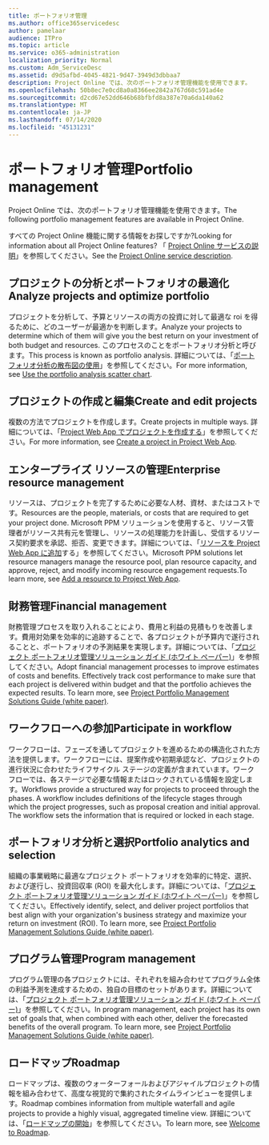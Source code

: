 ```yaml
---
title: ポートフォリオ管理
ms.author: office365servicedesc
author: pamelaar
audience: ITPro
ms.topic: article
ms.service: o365-administration
localization_priority: Normal
ms.custom: Adm_ServiceDesc
ms.assetid: d9d5afbd-4045-4821-9d47-3949d3dbbaa7
description: Project Online では、次のポートフォリオ管理機能を使用できます。
ms.openlocfilehash: 50b8ec7e0cd8a0a8366ee2842a767d68c591ad4e
ms.sourcegitcommit: d2cd67e52dd646b68bfbfd8a387e70a6da140a62
ms.translationtype: MT
ms.contentlocale: ja-JP
ms.lasthandoff: 07/14/2020
ms.locfileid: "45131231"
---
```

# <a name="portfolio-management"></a><span data-ttu-id="58dea-103">ポートフォリオ管理</span><span class="sxs-lookup"><span data-stu-id="58dea-103">Portfolio management</span></span>

<span data-ttu-id="58dea-104">Project Online では、次のポートフォリオ管理機能を使用できます。</span><span class="sxs-lookup"><span data-stu-id="58dea-104">The following portfolio management features are available in Project Online.</span></span>
  
<span data-ttu-id="58dea-105">すべての Project Online 機能に関する情報をお探しですか?</span><span class="sxs-lookup"><span data-stu-id="58dea-105">Looking for information about all Project Online features?</span></span> <span data-ttu-id="58dea-106">「 [Project Online サービスの説明](project-online-service-description.md)」を参照してください。</span><span class="sxs-lookup"><span data-stu-id="58dea-106">See the [Project Online service description](project-online-service-description.md).</span></span>
  
## <a name="analyze-projects-and-optimize-portfolio"></a><span data-ttu-id="58dea-107">プロジェクトの分析とポートフォリオの最適化</span><span class="sxs-lookup"><span data-stu-id="58dea-107">Analyze projects and optimize portfolio</span></span>

<span data-ttu-id="58dea-108">プロジェクトを分析して、予算とリソースの両方の投資に対して最適な roi を得るために、どのユーザーが最適かを判断します。</span><span class="sxs-lookup"><span data-stu-id="58dea-108">Analyze your projects to determine which of them will give you the best return on your investment of both budget and resources.</span></span> <span data-ttu-id="58dea-109">このプロセスのことをポートフォリオ分析と呼びます。</span><span class="sxs-lookup"><span data-stu-id="58dea-109">This process is known as portfolio analysis.</span></span> <span data-ttu-id="58dea-110">詳細については、「[ポートフォリオ分析の散布図の使用](https://go.microsoft.com/fwlink/?LinkID=823665&amp;clcid=0x409)」を参照してください。</span><span class="sxs-lookup"><span data-stu-id="58dea-110">For more information, see [Use the portfolio analysis scatter chart](https://go.microsoft.com/fwlink/?LinkID=823665&amp;clcid=0x409).</span></span>
  
## <a name="create-and-edit-projects"></a><span data-ttu-id="58dea-111">プロジェクトの作成と編集</span><span class="sxs-lookup"><span data-stu-id="58dea-111">Create and edit projects</span></span>

<span data-ttu-id="58dea-112">複数の方法でプロジェクトを作成します。</span><span class="sxs-lookup"><span data-stu-id="58dea-112">Create projects in multiple ways.</span></span> <span data-ttu-id="58dea-113">詳細については、「[Project Web App でプロジェクトを作成する](https://go.microsoft.com/fwlink/?LinkID=746895&amp;clcid=0x409)」を参照してください。</span><span class="sxs-lookup"><span data-stu-id="58dea-113">For more information, see [Create a project in Project Web App](https://go.microsoft.com/fwlink/?LinkID=746895&amp;clcid=0x409).</span></span>
  
## <a name="enterprise-resource-management"></a><span data-ttu-id="58dea-114">エンタープライズ リソースの管理</span><span class="sxs-lookup"><span data-stu-id="58dea-114">Enterprise resource management</span></span>

<span data-ttu-id="58dea-115">リソースは、プロジェクトを完了するために必要な人材、資材、またはコストです。</span><span class="sxs-lookup"><span data-stu-id="58dea-115">Resources are the people, materials, or costs that are required to get your project done.</span></span> <span data-ttu-id="58dea-116">Microsoft PPM ソリューションを使用すると、リソース管理者がリソース共有元を管理し、リソースの処理能力を計画し、受信するリソース契約要求を承認、拒否、変更できます。詳細については、「[リソースを Project Web App に追加](https://go.microsoft.com/fwlink/p/?LinkId=271320)する」を参照してください。</span><span class="sxs-lookup"><span data-stu-id="58dea-116">Microsoft PPM solutions let resource managers manage the resource pool, plan resource capacity, and approve, reject, and modify incoming resource engagement requests.To learn more, see [Add a resource to Project Web App](https://go.microsoft.com/fwlink/p/?LinkId=271320).</span></span>
  
## <a name="financial-management"></a><span data-ttu-id="58dea-117">財務管理</span><span class="sxs-lookup"><span data-stu-id="58dea-117">Financial management</span></span>

<span data-ttu-id="58dea-p105">財務管理プロセスを取り入れることにより、費用と利益の見積もりを改善します。費用対効果を効率的に追跡することで、各プロジェクトが予算内で遂行されることと、ポートフォリオの予測結果を実現します。詳細については、「[プロジェクト ポートフォリオ管理ソリューション ガイド (ホワイト ペーパー)](https://go.microsoft.com/fwlink/p/?LinkId=402633)」を参照してください。</span><span class="sxs-lookup"><span data-stu-id="58dea-p105">Adopt financial management processes to improve estimates of costs and benefits. Effectively track cost performance to make sure that each project is delivered within budget and that the portfolio achieves the expected results. To learn more, see [Project Portfolio Management Solutions Guide (white paper)](https://go.microsoft.com/fwlink/p/?LinkId=402633).</span></span>
  
## <a name="participate-in-workflow"></a><span data-ttu-id="58dea-121">ワークフローへの参加</span><span class="sxs-lookup"><span data-stu-id="58dea-121">Participate in workflow</span></span>

<span data-ttu-id="58dea-p106">ワークフローは、フェーズを通してプロジェクトを進めるための構造化された方法を提供します。ワークフローには、提案作成や初期承認など、プロジェクトの進行状況に合わせたライフサイクル ステージの定義が含まれています。ワークフローでは、各ステージで必要な情報またはロックされている情報を設定します。</span><span class="sxs-lookup"><span data-stu-id="58dea-p106">Workflows provide a structured way for projects to proceed through the phases. A workflow includes definitions of the lifecycle stages through which the project progresses, such as proposal creation and initial approval. The workflow sets the information that is required or locked in each stage.</span></span>
  
## <a name="portfolio-analytics-and-selection"></a><span data-ttu-id="58dea-125">ポートフォリオ分析と選択</span><span class="sxs-lookup"><span data-stu-id="58dea-125">Portfolio analytics and selection</span></span>

<span data-ttu-id="58dea-p107">組織の事業戦略に最適なプロジェクト ポートフォリオを効率的に特定、選択、および遂行し、投資回収率 (ROI) を最大化します。詳細については、「[プロジェクト ポートフォリオ管理ソリューション ガイド (ホワイト ペーパー)](https://go.microsoft.com/fwlink/p/?LinkId=402633)」を参照してください。</span><span class="sxs-lookup"><span data-stu-id="58dea-p107">Effectively identify, select, and deliver project portfolios that best align with your organization's business strategy and maximize your return on investment (ROI). To learn more, see [Project Portfolio Management Solutions Guide (white paper)](https://go.microsoft.com/fwlink/p/?LinkId=402633).</span></span>
  
## <a name="program-management"></a><span data-ttu-id="58dea-128">プログラム管理</span><span class="sxs-lookup"><span data-stu-id="58dea-128">Program management</span></span>

<span data-ttu-id="58dea-p108">プログラム管理の各プロジェクトには、それぞれを組み合わせてプログラム全体の利益予測を達成するための、独自の目標のセットがあります。詳細については、「[プロジェクト ポートフォリオ管理ソリューション ガイド (ホワイト ペーパー)](https://go.microsoft.com/fwlink/p/?LinkId=402633)」を参照してください。</span><span class="sxs-lookup"><span data-stu-id="58dea-p108">In program management, each project has its own set of goals that, when combined with each other, deliver the forecasted benefits of the overall program. To learn more, see [Project Portfolio Management Solutions Guide (white paper)](https://go.microsoft.com/fwlink/p/?LinkId=402633).</span></span>
  
## <a name="roadmap"></a><span data-ttu-id="58dea-131">ロードマップ</span><span class="sxs-lookup"><span data-stu-id="58dea-131">Roadmap</span></span>

<span data-ttu-id="58dea-132">ロードマップは、複数のウォーターフォールおよびアジャイルプロジェクトの情報を組み合わせて、高度な視覚的で集約されたタイムラインビューを提供します。</span><span class="sxs-lookup"><span data-stu-id="58dea-132">Roadmap combines information from multiple waterfall and agile projects to provide a highly visual, aggregated timeline view.</span></span> <span data-ttu-id="58dea-133">詳細については、「[ロードマップの開始](https://support.office.com/article/video-welcome-to-roadmap-57764149-51b8-468f-a50d-9ea6a4fd835a)」を参照してください。</span><span class="sxs-lookup"><span data-stu-id="58dea-133">To learn more, see [Welcome to Roadmap](https://support.office.com/article/video-welcome-to-roadmap-57764149-51b8-468f-a50d-9ea6a4fd835a).</span></span>

